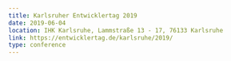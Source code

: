 ```yaml
---
title: Karlsruher Entwicklertag 2019
date: 2019-06-04
location: IHK Karlsruhe, Lammstraße 13 - 17, 76133 Karlsruhe
link: https://entwicklertag.de/karlsruhe/2019/
type: conference
---
```

